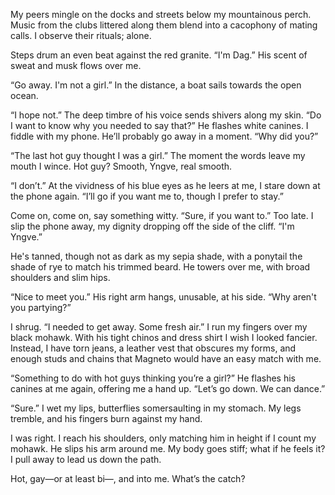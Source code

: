 My peers mingle on the docks and streets below my mountainous perch. Music from the clubs littered along them blend into a cacophony of mating calls. I observe their rituals; alone.

Steps drum an even beat against the red granite. “I'm Dag.” His scent of sweat and musk flows over me.

“Go away. I'm not a girl.” In the distance, a boat sails towards the open ocean.

“I hope not.” The deep timbre of his voice sends shivers along my skin. “Do I want to know why you needed to say that?” He flashes white canines. I fiddle with my phone. He’ll probably go away in a moment. “Why did you?”

“The last hot guy thought I was a girl.” The moment the words leave my mouth I wince. Hot guy? Smooth, Yngve, real smooth.

“I don’t.” At the vividness of his blue eyes as he leers at me, I stare down at the phone again. “I’ll go if you want me to, though I prefer to stay.”

Come on, come on, say something witty. “Sure, if you want to.” Too late. I slip the phone away, my dignity dropping off the side of the cliff. “I'm Yngve.”

He's tanned, though not as dark as my sepia shade, with a ponytail the shade of rye to match his trimmed beard. He towers over me, with broad shoulders and slim hips.

“Nice to meet you.” His right arm hangs, unusable, at his side. “Why aren't you partying?”

I shrug. “I needed to get away. Some fresh air.” I run my fingers over my black mohawk. With his tight chinos and dress shirt I wish I looked fancier. Instead, I have torn jeans, a leather vest that obscures my forms, and enough studs and chains that Magneto would have an easy match with me.

“Something to do with hot guys thinking you’re a girl?” He flashes his canines at me again, offering me a hand up. “Let’s go down. We can dance.”

“Sure.” I wet my lips, butterflies somersaulting in my stomach. My legs tremble, and his fingers burn against my hand.

I was right. I reach his shoulders, only matching him in height if I count my mohawk. He slips his arm around me. My body goes stiff; what if he feels it? I pull away to lead us down the path.

Hot, gay—or at least bi—, and into me. What’s the catch?
